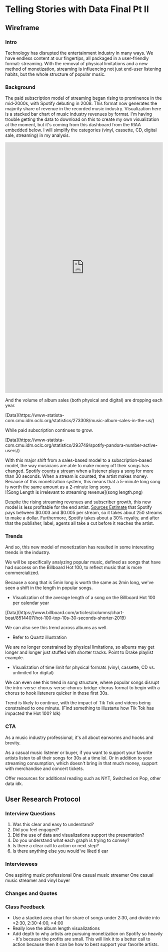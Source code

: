 # Telling Stories with Data Final Pt II

## Wireframe 

### Intro
Technology has disrupted the entertainment industry in many ways. We have endless content at our fingertips, all packaged in a user-friendly format: streaming. With the removal of physical limitations and a new method of monetization, streaming is influencing not just end-user listening habits, but the whole structure of popular music. 

### Background
The paid subscription model of streaming began rising to prominence in the mid-2000s, with Spotify debuting in 2008. This format now generates the majority share of revenue in the recorded music industry. 
Visualization here is a stacked bar chart of music industry revenues by format. I'm having trouble getting the data to download on this to create my own visualization at the moment, but it's coming from this dashboard from the RIAA embedded below. I will simplify the categories (vinyl, cassette, CD, digital sale, streaming) in my analysis. 

<iframe src="https://public.tableau.com/views/U_S_RecordedMusicRevenuesbyFormat_0/RevenuesbyFormat?:showVizHome=no&:embed=true" width="100%" height="800" seamless frameborder="0" scrolling="yes"></iframe>


And the volume of album sales (both physical and digital) are dropping each year. 
<div class="flourish-embed flourish-chart" data-src="visualisation/5527016"><script src="https://public.flourish.studio/resources/embed.js"></script></div>
[Data](https://www-statista-com.cmu.idm.oclc.org/statistics/273308/music-album-sales-in-the-us/)

While paid subscription continues to grow. 
<div class="flourish-embed flourish-chart" data-src="visualisation/5527090"><script src="https://public.flourish.studio/resources/embed.js"></script></div>
[Data](https://www-statista-com.cmu.idm.oclc.org/statistics/293749/spotify-pandora-number-active-users/)

With this major shift from a sales-based model to a subscription-based model, the way musicians are able to make money off their songs has changed. Spotify [counts a stream](https://artists.spotify.com/faq/stats#how-are-streams-counted) when a listener plays a song for more than 30 seconds. When a stream is counted, the artist makes money. Because of this monetization system, this means that a 5-minute long song is worth the same amount as a 2-minute long song.  
![Song Length is irrelevant to streaming revenue](song length.png) 

Despite the rising streaming revenues and subscriber growth, this new model is less profitable for the end artist. [Sources Estimate](https://www.businessinsider.com/how-much-does-spotify-pay-per-stream) that Spotify pays between $0.003 and $0.005 per stream, so it takes about 250 streams to make a dollar. Furthermore, Spotify takes about a 30% royalty, and after that the publisher, label, agents all take a cut before it reaches the artist. 

### Trends
And so, this new model of monetization has resulted in some interesting trends in the industry. 

We will be specifically analyzing popular music, defined as songs that have had success on the Billboard Hot 100, to reflect music that is more commercialized. 

Because a song that is 5min long is worth the same as 2min long, we've seen a shift in the length in popular songs. 
* Visualization of the average length of a song on the Billboard Hot 100 per calendar year

<div class="flourish-embed flourish-chart" data-src="visualisation/5527355"><script src="https://public.flourish.studio/resources/embed.js"></script></div>
[Data](https://www.billboard.com/articles/columns/chart-beat/8514407/hot-100-top-10s-30-seconds-shorter-2019)

We can also see this trend across albums as well. 
* Refer to Quartz illustration 

We are no longer constrained by physical limitations, so albums may get longer and longer just stuffed with shorter tracks. Point to Drake playlist example. 
* Visualization of time limit for physical formats (vinyl, cassette, CD vs. unlimited for digital) 

We can even see this trend in song structure, where popular songs disrupt the intro-verse-chorus-verse-chorus-bridge-chorus format to begin with a chorus to hook listeners quicker in those first 30s. 

Trend is likely to continue, with the impact of Tik Tok and videos being constrained to one minute. (Find something to illustarte how Tik Tok has impacted the Hot 100? Idk) 

### CTA 
As a music industry professional, it's all about earworms and hooks and brevity. 

As a casual music listener or buyer, if you want to support your favorite artists listen to all their songs for 30s at a time lol. Or in addition to your streaming consumption, which doesn't bring in that much money, support with merchandise and concert tickets. 

Offer resources for additional reading such as NYT, Switched on Pop, other data idk. 

## User Research Protocol 

### Interview Questions
1. Was this clear and easy to understand?
2. Did you feel engaged?
3. Did the use of data and visualizations support the presentation?
4. Do you understand what each graph is trying to convey?
5. Is there a clear call to action or next step?
6. Is there anything else you would've liked tl ear

### Interviewees 
One aspiring music professional
One casual music streamer 
One casual music streamer and vinyl buyer 

### Changes and Quotes

### Class Feedback
* Use a stacked area chart for share of songs under 2:30, and divide into <2:30, 2:30-4:00, >4:00 
* Really love the album length visualizations 
* Add depth to why artists are pursuing monetization on Spotify so heavily - it's because the profits are small. This will link it to a better call to action because then it can be how to best support your favorite artists. 
